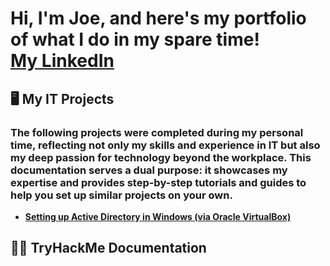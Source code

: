 <h1>Hi, I'm Joe, and here's my portfolio of what I do in my spare time! <br/><a href="https://linkedin.com/in/joseph-howard-7aaab691">My LinkedIn</a>

<h2>🖥️ My IT Projects</h2>
<h3>The following projects were completed during my personal time, reflecting not only my skills and experience in IT but also my deep passion for technology beyond the workplace. This documentation serves a dual purpose: it showcases my expertise and provides step-by-step tutorials and guides to help you set up similar projects on your own.</h3>

- <b>[Setting up Active Directory in Windows (via Oracle VirtualBox)](www.google.com)</b>

<h2>✍🏻 TryHackMe Documentation</h2>

<!--
**HowardtechSolutions/HowardTechSolutions** is a ✨ _special_ ✨ repository because its `README.md` (this file) appears on your GitHub profile.

Here are some ideas to get you started:

- 🔭 I’m currently working on ...
- 🌱 I’m currently learning ...
- 👯 I’m looking to collaborate on ...
- 🤔 I’m looking for help with ...
- 💬 Ask me about ...
- 📫 How to reach me: ...
- 😄 Pronouns: ...
- ⚡ Fun fact: ...
-->
